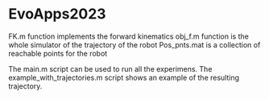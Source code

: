 # EvoApps2023
FK.m function implements the forward kinematics
obj_f.m function is the whole simulator of the trajectory of the robot
Pos_pnts.mat is a collection of reachable points for the robot

The main.m script can be used to run all the experimens.
The example_with_trajectories.m script shows an example of the resulting trajectory.
